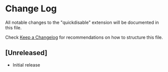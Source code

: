 # Change Log

All notable changes to the "quickdisable" extension will be documented in this file.

Check [Keep a Changelog](http://keepachangelog.com/) for recommendations on how to structure this file.

## [Unreleased]

- Initial release